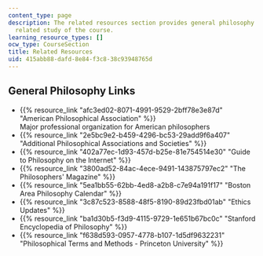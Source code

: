 ```yaml
---
content_type: page
description: The related resources section provides general philosophy links for the
  related study of the course.
learning_resource_types: []
ocw_type: CourseSection
title: Related Resources
uid: 415abb88-dafd-8e84-f3c8-38c93948765d
---
```


General Philosophy Links
------------------------

*   {{% resource_link "afc3ed02-8071-4991-9529-2bff78e3e87d" "American Philosophical Association" %}}  
    Major professional organization for American philosophers
*   {{% resource_link "2e5bc9e2-b459-4296-bc53-29add9f6a407" "Additional Philosophical Associations and Societies" %}}
*   {{% resource_link "402a77ec-1d93-457d-b25e-81e754514e30" "Guide to Philosophy on the Internet" %}}
*   {{% resource_link "3800ad52-84ac-4ece-9491-143875797ec2" "The Philosophers' Magazine" %}}
*   {{% resource_link "5ea1bb55-62bb-4ed8-a2b8-c7e94a191f17" "Boston Area Philosophy Calendar" %}}
*   {{% resource_link "3c87c523-8588-48f5-8190-89d23fbd01ab" "Ethics Updates" %}}
*   {{% resource_link "ba1d30b5-f3d9-4115-9729-1e651b67bc0c" "Stanford Encyclopedia of Philosophy" %}}
*   {{% resource_link "f638d593-0957-4778-b107-1d5df9632231" "Philosophical Terms and Methods - Princeton University" %}}
